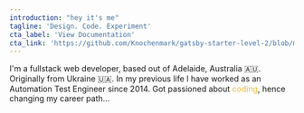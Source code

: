 ```yaml
---
introduction: "hey it's me"
tagline: 'Design. Code. Experiment'
cta_label: 'View Documentation'
cta_link: 'https://github.com/Knochenmark/gatsby-starter-level-2/blob/master/README.md'
---
```


I'm a fullstack web developer, based out of Adelaide, Australia 🇦🇺. Originally from Ukraine 🇺🇦. In my previous life I have worked as an Automation Test Engineer since 2014. Got passioned about <span style='color:#f1b631'>coding</span>, hence changing my career path...
